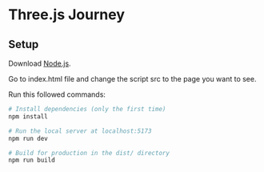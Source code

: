 # Three.js Journey

## Setup
Download [Node.js](https://nodejs.org/en/download/).

Go to index.html file and change the script src to the page you want to see.

Run this followed commands:

``` bash
# Install dependencies (only the first time)
npm install

# Run the local server at localhost:5173
npm run dev

# Build for production in the dist/ directory
npm run build
```
